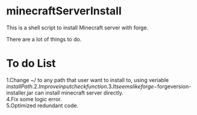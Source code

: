 # minecraftServerInstall
This is a shell script to install Minecraft server with forge.

There are a lot of things to do.

# To do List
1.Change ~/ to any path that user want to install to, using veriable $installPath.  
2.Improve input check function.  
3.It seems like forge-$forgeversion-installer.jar can install minecraft server directly.  
4.Fix some logic error.  
5.Optimized redundant code.  
